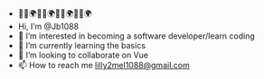 - 💫🌙🌍💫🌙🌍💫🌙🌍💫🌙🌍
- Hi, I’m @Jb1088
- 👀 I’m interested in becoming a software developer/learn coding
- 🌱 I’m currently learning the basics 
- 💞️ I’m looking to collaborate on Vue
- 📫 How to reach me lilly2mel1088@gmail.com
<!---
Jb1088/Jb1088 is a ✨ special ✨ repository because its `README.md` (this file) appears on your GitHub profile.
You can click the Preview link to take a look at your changes.
--->
